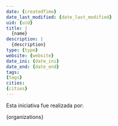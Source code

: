 ```yaml
---
date: {createdTime}
date_last_modified: {date_last_modified}
uid: {uid}
title: |
  {name}
description: |
  {description}
type: {type}
website: {website}
date_ini: {date_ini}
date_end: {date_end}
tags:
{tags}
cities: 
{cities}
---
```


Esta iniciativa fue realizada por:

{organizations}

